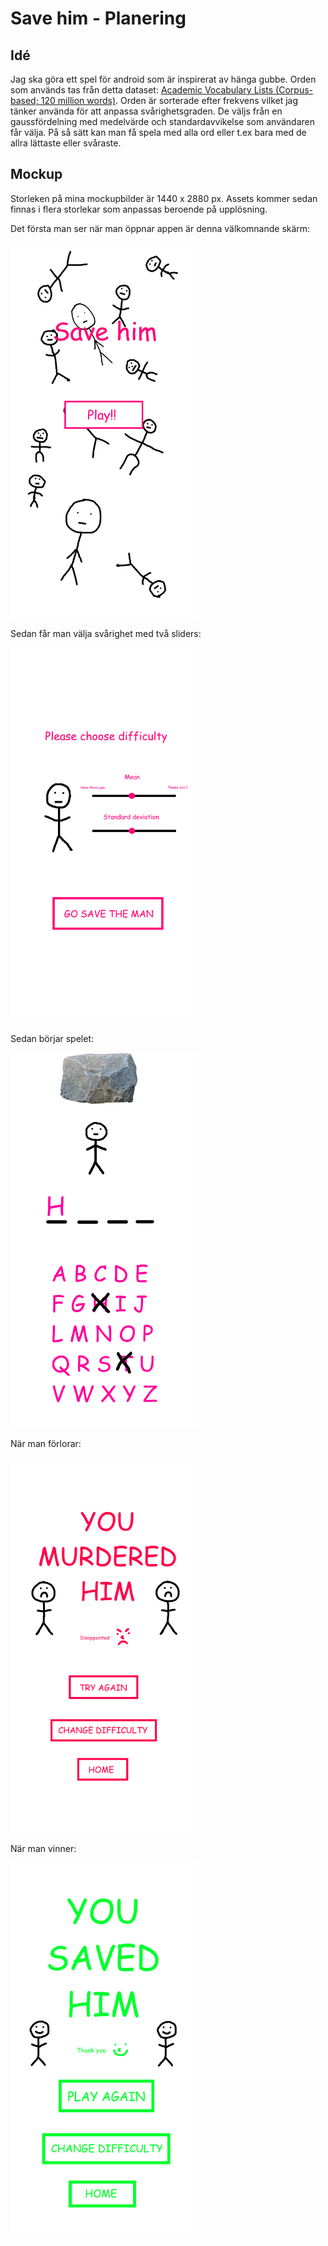 # Save him - Planering

## Idé

Jag ska göra ett spel för android som är inspirerat av hänga gubbe. Orden som används tas från detta dataset: [Academic Vocabulary Lists (Corpus-based; 120 million words)](https://www.academicvocabulary.info/). Orden är sorterade efter frekvens vilket jag tänker använda för att anpassa svårighetsgraden. De väljs från en gaussfördelning med medelvärde och standardavvikelse som användaren får välja. På så sätt kan man få spela med alla ord eller t.ex bara med de allra lättaste eller svåraste.

## Mockup

Storleken på mina mockupbilder är 1440 x 2880 px. Assets kommer sedan finnas i flera storlekar som anpassas beroende på upplösning.

Det första man ser när man öppnar appen är denna välkomnande skärm:

<img src="Mockups/Start screen.png" width="300">

Sedan får man välja svårighet med två sliders:

<img src="Mockups/Choose difficulty.png" width="300">

Sedan börjar spelet:

<img src="Mockups/Gameplay.png" width="300">

När man förlorar:

<img src="Mockups/Game over.png" width="300">

När man vinner:

<img src="Mockups/You won.png" width="300">
